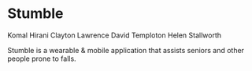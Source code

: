 # Stumble

Komal Hirani
Clayton Lawrence
David Temploton
Helen Stallworth

Stumble is a wearable & mobile application that assists seniors and other people prone to falls. 
